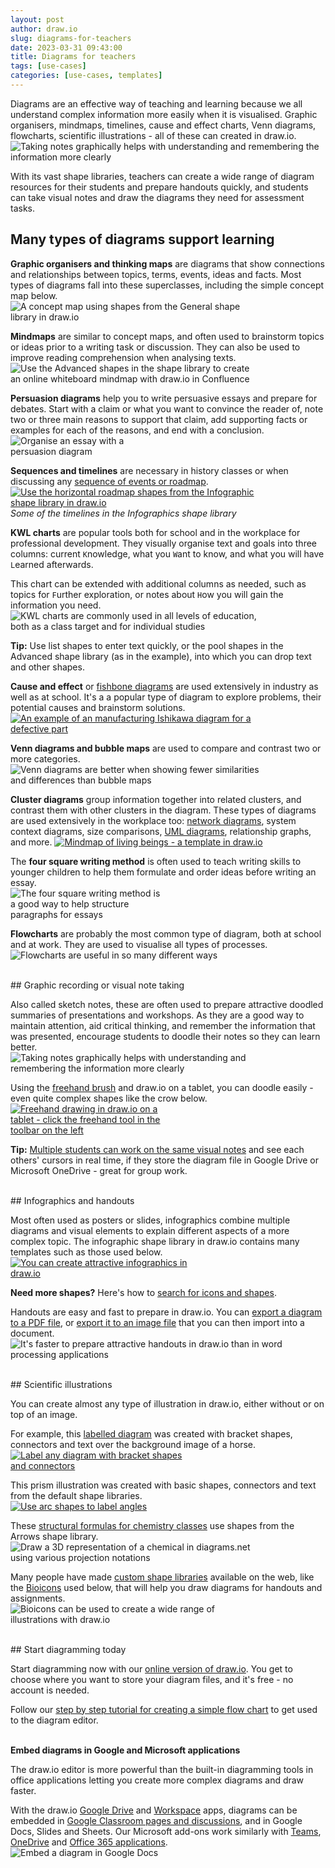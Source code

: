 ```yaml
---
layout: post
author: draw.io
slug: diagrams-for-teachers
date: 2023-03-31 09:43:00
title: Diagrams for teachers
tags: [use-cases]
categories: [use-cases, templates]
---
```


Diagrams are an effective way of teaching and learning because we all understand complex information more easily when it is visualised. Graphic organisers, mindmaps, timelines, cause and effect charts, Venn diagrams, flowcharts, scientific illustrations - all of these can created in draw.io.
<br /><img src="/assets/img/blog/sketch-notes.png" style="width=100%;max-width:500px;height:auto;" alt="Taking notes graphically helps with understanding and remembering the information more clearly">

With its vast shape libraries, teachers can create a wide range of diagram resources for their students and prepare handouts quickly, and students can take visual notes and draw the diagrams they need for assessment tasks.


## Many types of diagrams support learning

**Graphic organisers and thinking maps** are diagrams that show connections and relationships between topics, terms, events, ideas and facts. Most types of diagrams fall into these superclasses, including the simple concept map below.
<br /><img src="/assets/img/blog/concept-map.png" style="width=100%;max-width:400px;height:auto;" alt="A concept map using shapes from the General shape library in draw.io">

**Mindmaps** are similar to concept maps, and often used to brainstorm topics or ideas prior to a writing task or discussion. They can also be used to improve reading comprehension when analysing texts. 
<br /><img src="/assets/img/blog/sketch-mindmap-shapes.png" style="width=100%;max-width:400px;height:auto;" alt="Use the Advanced shapes in the shape library to create an online whiteboard mindmap with draw.io in Confluence">

**Persuasion diagrams** help you to write persuasive essays and prepare for debates. Start with a claim or what you want to convince the reader of, note two or three main reasons to support that claim, add supporting facts or examples for each of the reasons, and end with a conclusion. 
<br /><img src="/assets/img/blog/persuasion-map-example.png" style="width=100%;max-width:200px;height:auto;" alt="Organise an essay with a persuasion diagram">

**Sequences and timelines** are necessary in history classes or when discussing any [sequence of events or roadmap](/blog/timeline-diagrams.html). 
<br />[<img src="/assets/img/blog/timeline-infographic-shapes-horizontal.png" style="width=100%;max-width:400px;height:auto;" alt="Use the horizontal roadmap shapes from the Infographic shape library in draw.io">](https://app.diagrams.net/?lightbox=1&highlight=0000ff&edit=_blank&layers=1&nav=1&title=#Uhttps%3A%2F%2Fraw.githubusercontent.com%2Fjgraph%2Fdrawio-diagrams%2Fdev%2Fexamples%2Ftimeline-infographic-shapes-horizontal.drawio)
<br />_Some of the timelines in the Infographics shape library_

**KWL charts** are popular tools both for school and in the workplace for professional development. They visually organise text and goals into three columns: current ``K``nowledge, what you ``W``ant to know, and what you will have ``L``earned afterwards. 
  
This chart can be extended with additional columns as needed, such as topics for ``F``urther exploration, or notes about ``H``ow you will gain the information you need.
<br /><img src="/assets/img/blog/kwl-example.png" style="width=100%;max-width:400px;height:auto;" alt="KWL charts are commonly used in all levels of education, both as a class target and for individual studies">

**Tip:** Use list shapes to enter text quickly, or the pool shapes in the Advanced shape library (as in the example), into which you can drop text and other shapes.

**Cause and effect** or [fishbone diagrams](/blog/ishikawa-diagrams.html) are used extensively in industry as well as at school. It's a a popular type of diagram to explore problems, their potential causes and brainstorm solutions. 
<br />[<img src="/assets/img/blog/ishikawa-example-manufacturing.png" style="width=100%;max-width:400px;height:auto;" alt="An example of an manufacturing Ishikawa diagram for a defective part">](https://viewer.diagrams.net/?lightbox=1&highlight=0000ff&edit=_blank&layers=1&nav=1&title=#Uhttps%3A%2F%2Fraw.githubusercontent.com%2Fjgraph%2Fdrawio-diagrams%2Fmaster%2Fblog%2Fishikawa-diagram-examples.drawio)
  

**Venn diagrams and bubble maps** are used to compare and contrast two or more categories. 
<br /><img src="/assets/img/blog/venn-vs-bubble.png" style="width=100%;max-width:400px;height:auto;" alt="Venn diagrams are better when showing fewer similarities and differences than bubble maps">

**Cluster diagrams** group information together into related clusters, and contrast them with other clusters in the diagram. These types of diagrams are used extensively in the workplace too: [network diagrams](/blog/network-diagrams.html), system context diagrams, size comparisons, [UML diagrams](/search?search=UML), relationship graphs, and more. 
[<img src="/assets/img/blog/template-living_beings_mind_map.png" style="width=100%;max-width:400px;height:auto;" alt="Mindmap of living beings - a template in draw.io">](https://viewer.diagrams.net/?lightbox=1&highlight=0000ff&edit=_blank&layers=1&nav=1&title=#Uhttps%3A%2F%2Fraw.githubusercontent.com%2Fjgraph%2Fdrawio-diagrams%2Fdev%2Ftemplates%2Fmaps%2Fliving_beings_mind_map.xml)

The **four square writing method** is often used to teach writing skills to younger children to help them formulate and order ideas before writing an essay. 
<br /><img src="/assets/img/blog/four-square-writing-method.png" style="width=100%;max-width:250px;height:auto;" alt="The four square writing method is a good way to help structure paragraphs for essays">
  

**Flowcharts** are probably the most common type of diagram, both at school and at work. They are used to visualise all types of processes. 
<br /><img src="/assets/img/blog/flowchart-music-practice.png" style="width=100%;max-width:500px;height:auto;" alt="Flowcharts are useful in so many different ways">


<br />
## Graphic recording or visual note taking

Also called sketch notes, these are often used to prepare attractive doodled summaries of presentations and workshops. As they are a good way to maintain attention, aid critical thinking, and remember the information that was presented, encourage students to doodle their notes so they can learn better.
<br /><img src="/assets/img/blog/sketch-notes.png" style="width=100%;max-width:400px;height:auto;" alt="Taking notes graphically helps with understanding and remembering the information more clearly">

Using the [freehand brush](/doc/faq/insert-freehand-shapes.html) and draw.io on a tablet, you can doodle easily - even quite complex shapes like the crow below. 
<br />[<img src="/assets/img/blog/freehand-crow.png" style="width=100%;max-width:250px;height:auto;" alt="Freehand drawing in draw.io on a tablet - click the freehand tool in the toolbar on the left">](/blog/freehand-drawing.html)

**Tip:** [Multiple students can work on the same visual notes](/blog/real-time-collaboration-diagrams.html) and see each others' cursors in real time, if they store the diagram file in Google Drive or Microsoft OneDrive - great for group work.

<br />
## Infographics and handouts

Most often used as posters or slides, infographics combine multiple diagrams and visual elements to explain different aspects of a more complex topic. The infographic shape library in draw.io contains many templates such as those used below.
<br />[<img src="/assets/img/blog/infographic-example.png" style="width=100%;max-width:300px;;height:auto;" alt="You can create attractive infographics in draw.io">](https://viewer.diagrams.net/?lightbox=1&highlight=0000ff&edit=_blank&layers=1&nav=1&title=#Uhttps%3A%2F%2Fraw.githubusercontent.com%2Fjgraph%2Fdrawio-diagrams%2Fdev%2Fexamples%2FInfographic.xml)

**Need more shapes?** Here's how to [search for icons and shapes](/doc/faq/shape-search.html).

Handouts are easy and fast to prepare in draw.io. You can [export a diagram to a PDF file](/doc/faq/export-to-pdf.html), or [export it to an image file](/doc/faq/export-to-png.html) that you can then import into a document. 
<br /><img src="/assets/img/blog/handout-example.png" style="width=100%;max-width:500px;height:auto;" alt="It's faster to prepare attractive handouts in draw.io than in word processing applications">


<br />
## Scientific illustrations

You can create almost any type of illustration in draw.io, either without or on top of an image. 

For example, this [labelled diagram](/blog/label-any-diagram.html) was created with bracket shapes, connectors and text over the background image of a horse. 
<br />[<img src="/assets/img/blog/labels-example-horse.png" style="width=100%;max-width:300px;height:auto;" alt="Label any diagram with bracket shapes and connectors">](https://app.diagrams.net/?lightbox=1&highlight=0000ff&edit=_blank&layers=1&nav=1&title=#Uhttps%3A%2F%2Fraw.githubusercontent.com%2Fjgraph%2Fdrawio-diagrams%2Fdev%2Fblog%2Fhorse-labelled.drawio)

This prism illustration was created with basic shapes, connectors and text from the default shape libraries. 
<br />[<img src="/assets/img/blog/labels-example-prism.png" style="width=100%;max-width:300px;height:auto;" alt="Use arc shapes to label angles">](https://app.diagrams.net/?lightbox=1&highlight=0000ff&edit=_blank&layers=1&nav=1&title=#Uhttps%3A%2F%2Fraw.githubusercontent.com%2Fjgraph%2Fdrawio-diagrams%2Fdev%2Fblog%2Flight-spectrum.drawio)

These [structural formulas for chemistry classes](/blog/draw-structural-formulas.html) use shapes from the Arrows shape library.
<br /><img src="/assets/img/blog/chemistry-projection-notations1.png" style="width=100%;max-width:400px;height:auto;" alt="Draw a 3D representation of a chemical in diagrams.net using various projection notations">

Many people have made [custom shape libraries](/blog/public-custom-libraries.html) available on the web, like the [Bioicons](/blog/biochem-clipart-in-diagrams.html) used below, that will help you draw diagrams for handouts and assignments.
<br /><img src="/assets/img/blog/integrations-bioicons-example.png" style="width=100%;max-width:400px;height:auto;" alt="Bioicons can be used to create a wide range of illustrations with draw.io"> 

<br />
## Start diagramming today

Start diagramming now with our [online version of draw.io](https://app.diagrams.net). You get to choose where you want to store your diagram files, and it's free - no account is needed.

Follow our [step by step tutorial for creating a simple flow chart](/doc/getting-started-basic-flow-chart.html) to get used to the diagram editor.

<br />**Embed diagrams in Google and Microsoft applications**

The draw.io editor is more powerful than the built-in diagramming tools in office applications letting you create more complex diagrams and draw faster.

With the draw.io [Google Drive](https://chrome.google.com/webstore/detail/diagramsnet/onlkggianjhjenigcpigpjehhpplldkc) and [Workspace](https://gsuite.diagrams.net/) apps, diagrams can be embedded in [Google Classroom pages and discussions](/blog/google-classroom-diagrams.html), and in Google Docs, Slides and Sheets. Our Microsoft add-ons work similarly with [Teams](https://www.diagrams.net/doc/faq/microsoft-teams-diagrams.html), [OneDrive](https://app.diagrams.net/?mode=onedrive) and [Office 365 applications](https://office.diagrams.net/). 
<br /><img src="/assets/img/blog/addon-google-docs-examples.png" style="width=100%;max-width:400px;height:auto;" alt="Embed a diagram in Google Docs">